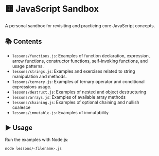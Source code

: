 # 🟨 JavaScript Sandbox

A personal sandbox for revisiting and practicing core JavaScript concepts.

## 📚 Contents

- `lessons/functions.js`: Examples of function declaration, expression, arrow functions, constructor functions, self-invoking functions, and usage patterns.
- `lessons/strings.js`: Examples and exercises related to string manipulation and methods.
- `lessons/ternary.js`: Examples of ternary operator and conditional expressions usage.
- `lessons/destruct.js`: Examples of nested and object destructuring
- `lessons/arrays.js`: Examples of available array methods
- `lessons/chaining.js`: Examples of optional chaining and nullish coalesce
- `lessons/immutable.js`: Examples of immutability

## ▶️ Usage

Run the examples with Node.js:

```bash
node lessons/<filename>.js
```
